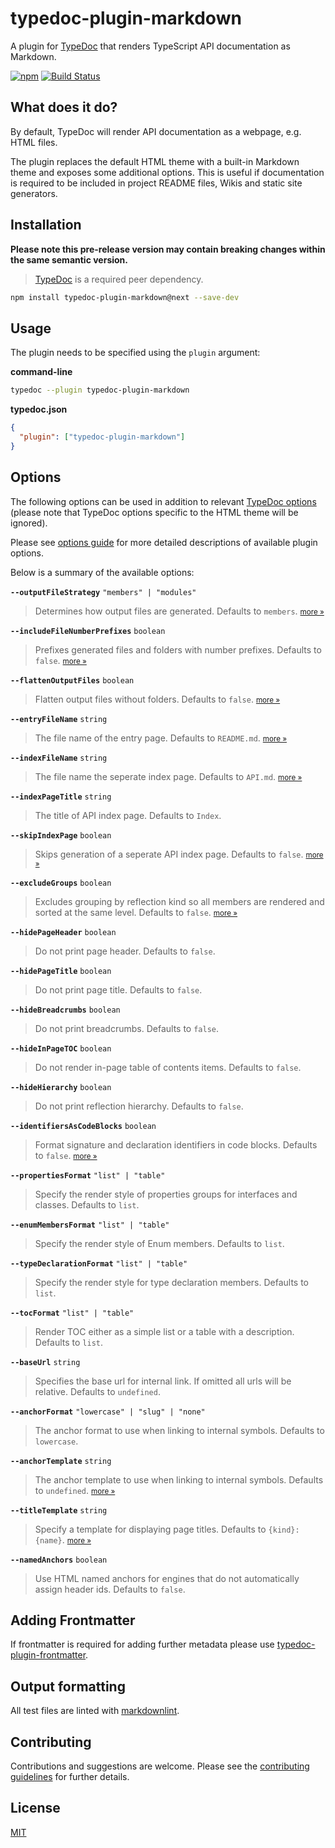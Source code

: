 # typedoc-plugin-markdown

A plugin for [TypeDoc](https://typedoc.org) that renders TypeScript API documentation as Markdown.

[![npm](https://img.shields.io/npm/v/typedoc-plugin-markdown.svg)](https://www.npmjs.com/package/typedoc-plugin-markdown)
[![Build Status](https://github.com/tgreyuk/typedoc-plugin-markdown/actions/workflows/ci.yml/badge.svg?branch=master)](https://github.com/tgreyuk/typedoc-plugin-markdown/actions/workflows/ci.yml)

## What does it do?

By default, TypeDoc will render API documentation as a webpage, e.g. HTML files.

The plugin replaces the default HTML theme with a built-in Markdown theme and exposes some additional options. This is useful if documentation is required to be included in project README files, Wikis and static site generators.

<!--
## Quick Links

- [Installation]()
- [Options]()
- [Adding Frontmatter]()
- [Output formatting]()
- [Customizing / extending]()
- [Recipes / demos]()
- [Real life examples]()
-->

## Installation

**Please note this pre-release version may contain breaking changes within the same semantic version.**

<!--To see whats changed between version 3 and 4 please see [v4 release notes](xx).-->

> [TypeDoc](https://typedoc.org/guides/installation/) is a required peer dependency.

```bash
npm install typedoc-plugin-markdown@next --save-dev
```

## Usage

The plugin needs to be specified using the `plugin` argument:

**command-line**

```bash
typedoc --plugin typedoc-plugin-markdown
```

**typedoc.json**

```json
{
  "plugin": ["typedoc-plugin-markdown"]
}
```

## Options

The following options can be used in addition to relevant [TypeDoc options](https://typedoc.org/options/)
(please note that TypeDoc options specific to the HTML theme will be ignored).

Please see [options guide](./docs/usage/options.md) for more detailed descriptions of available plugin options.

Below is a summary of the available options:

<!-- DO NOT EDIT THE OPTIONS BELOW DIRECTLY - THEY ARE INJECTED DYNAMICALLY FROM OPTIONS CONFIG -->

<!-- START OPTIONS -->
**`--outputFileStrategy`** `"members" | "modules"`

> Determines how output files are generated. Defaults to `members`. <small>[more »](./docs/usage/options.md#outputfilestrategy)</small>

**`--includeFileNumberPrefixes`** `boolean`

> Prefixes generated files and folders with number prefixes. Defaults to `false`. <small>[more »](./docs/usage/options.md#includefilenumberprefixes)</small>

**`--flattenOutputFiles`** `boolean`

> Flatten output files without folders. Defaults to `false`. <small>[more »](./docs/usage/options.md#flattenoutputfiles)</small>

**`--entryFileName`** `string`

> The file name of the entry page. Defaults to `README.md`. <small>[more »](./docs/usage/options.md#entryfilename)</small>

**`--indexFileName`** `string`

> The file name the seperate index page. Defaults to `API.md`. <small>[more »](./docs/usage/options.md#indexfilename)</small>

**`--indexPageTitle`** `string`

> The title of API index page. Defaults to `Index`.

**`--skipIndexPage`** `boolean`

> Skips generation of a seperate API index page. Defaults to `false`. <small>[more »](./docs/usage/options.md#skipindexpage)</small>

**`--excludeGroups`** `boolean`

> Excludes grouping by reflection kind so all members are rendered and sorted at the same level. Defaults to `false`. <small>[more »](./docs/usage/options.md#excludegroups)</small>

**`--hidePageHeader`** `boolean`

> Do not print page header. Defaults to `false`.

**`--hidePageTitle`** `boolean`

> Do not print page title. Defaults to `false`.

**`--hideBreadcrumbs`** `boolean`

> Do not print breadcrumbs. Defaults to `false`.

**`--hideInPageTOC`** `boolean`

> Do not render in-page table of contents items. Defaults to `false`.

**`--hideHierarchy`** `boolean`

> Do not print reflection hierarchy. Defaults to `false`.

**`--identifiersAsCodeBlocks`** `boolean`

> Format signature and declaration identifiers in code blocks. Defaults to `false`. <small>[more »](./docs/usage/options.md#identifiersascodeblocks)</small>

**`--propertiesFormat`** `"list" | "table"`

> Specify the render style of properties groups for interfaces and classes. Defaults to `list`.

**`--enumMembersFormat`** `"list" | "table"`

> Specify the render style of Enum members. Defaults to `list`.

**`--typeDeclarationFormat`** `"list" | "table"`

> Specify the render style for type declaration members. Defaults to `list`.

**`--tocFormat`** `"list" | "table"`

> Render TOC either as a simple list or a table with a description. Defaults to `list`.

**`--baseUrl`** `string`

> Specifies the base url for internal link. If omitted all urls will be relative. Defaults to `undefined`.

**`--anchorFormat`** `"lowercase" | "slug" | "none"`

> The anchor format to use when linking to internal symbols. Defaults to `lowercase`.

**`--anchorTemplate`** `string`

> The anchor template to use when linking to internal symbols. Defaults to `undefined`. <small>[more »](./docs/usage/options.md#anchortemplate)</small>

**`--titleTemplate`** `string`

> Specify a template for displaying page titles. Defaults to `{kind}: {name}`. <small>[more »](./docs/usage/options.md#titletemplate)</small>

**`--namedAnchors`** `boolean`

> Use HTML named anchors for engines that do not automatically assign header ids. Defaults to `false`.

<!-- END OPTIONS -->

## Adding Frontmatter

If frontmatter is required for adding further metadata please use [typedoc-plugin-frontmatter](https://github.com/tgreyuk/typedoc-plugin-frontmatter#readme).

## Output formatting

<!--
Generated Markdown is now parsed with [Prettier](https://prettier.io/) which is backed by the remark-parse package. Parsing documents with Prettier has several benefits:

- Produces a consistent format.
- Removes unnecessary escape characters.
- Formats code blocks inside comment fenced blocks.

Any [prettier configuration](https://prettier.io/docs/en/configuration.html) files discovered will be passed as options to the parser.
-->

All test files are linted with [markdownlint](https://github.com/DavidAnson/markdownlint#readme).

<!--
## Customizing / extending

The plugin has been designed to provide as much flexibility as possible out of the box, however it is also possible to easily extend the in-built Markdown theme. For documentation on how to customise the theme please see here.

## Demos

Please visit dedicated demo repo will some example use-cases.

## Real life examples

Coming soon - We would love to showcases some real-life examples here.
-->

## Contributing

Contributions and suggestions are welcome. Please see the [contributing guidelines](CONTRIBUTING.md) for further details.

## License

[MIT](https://github.com/tgreyuk/typedoc-plugin-markdown/blob/master/LICENSE)
